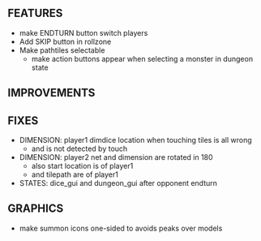 ## FEATURES
- make ENDTURN button switch players
- Add SKIP button in rollzone
- Make pathtiles selectable
    - make action buttons appear when selecting a monster in dungeon state

## IMPROVEMENTS

## FIXES
- DIMENSION: player1 dimdice location when touching tiles is all wrong
    - and is not detected by touch
- DIMENSION: player2 net and dimension are rotated in 180
    - also start location is of player1
    - and tilepath are of player1
- STATES: dice_gui and dungeon_gui after opponent endturn

## GRAPHICS
- make summon icons one-sided to avoids peaks over models
